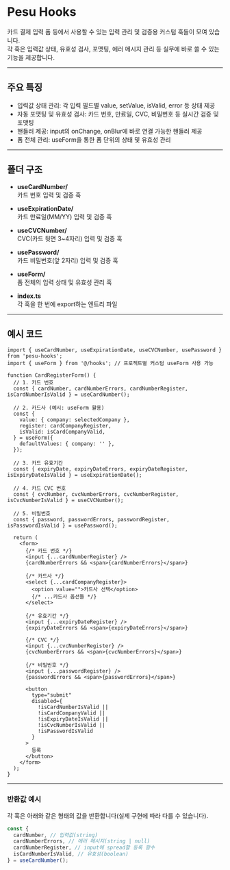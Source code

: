 # Pesu Hooks

카드 결제 입력 폼 등에서 사용할 수 있는 입력 관리 및 검증용 커스텀 훅들이 모여 있습니다.  
각 훅은 입력값 상태, 유효성 검사, 포맷팅, 에러 메시지 관리 등 실무에 바로 쓸 수 있는 기능을 제공합니다.

---

## 주요 특징

- 입력값 상태 관리: 각 입력 필드별 value, setValue, isValid, error 등 상태 제공
- 자동 포맷팅 및 유효성 검사: 카드 번호, 만료일, CVC, 비밀번호 등 실시간 검증 및 포맷팅
- 핸들러 제공: input의 onChange, onBlur에 바로 연결 가능한 핸들러 제공
- 폼 전체 관리: useForm을 통한 폼 단위의 상태 및 유효성 관리

---

## 폴더 구조

- **useCardNumber/**  
  카드 번호 입력 및 검증 훅

- **useExpirationDate/**  
  카드 만료일(MM/YY) 입력 및 검증 훅

- **useCVCNumber/**  
  CVC(카드 뒷면 3~4자리) 입력 및 검증 훅

- **usePassword/**  
  카드 비밀번호(앞 2자리) 입력 및 검증 훅

- **useForm/**  
  폼 전체의 입력 상태 및 유효성 관리 훅

- **index.ts**  
  각 훅을 한 번에 export하는 엔트리 파일

---

## 예시 코드

```tsx
import { useCardNumber, useExpirationDate, useCVCNumber, usePassword } from 'pesu-hooks';
import { useForm } from '@/hooks'; // 프로젝트별 커스텀 useForm 사용 가능

function CardRegisterForm() {
  // 1. 카드 번호
  const { cardNumber, cardNumberErrors, cardNumberRegister, isCardNumberIsValid } = useCardNumber();

  // 2. 카드사 (예시: useForm 활용)
  const {
    value: { company: selectedCompany },
    register: cardCompanyRegister,
    isValid: isCardCompanyValid,
  } = useForm({
    defaultValues: { company: '' },
  });

  // 3. 카드 유효기간
  const { expiryDate, expiryDateErrors, expiryDateRegister, isExpiryDateIsValid } = useExpirationDate();

  // 4. 카드 CVC 번호
  const { cvcNumber, cvcNumberErrors, cvcNumberRegister, isCvcNumberIsValid } = useCVCNumber();

  // 5. 비밀번호
  const { password, passwordErrors, passwordRegister, isPasswordIsValid } = usePassword();

  return (
    <form>
      {/* 카드 번호 */}
      <input {...cardNumberRegister} />
      {cardNumberErrors && <span>{cardNumberErrors}</span>}

      {/* 카드사 */}
      <select {...cardCompanyRegister}>
        <option value="">카드사 선택</option>
        {/* ...카드사 옵션들 */}
      </select>

      {/* 유효기간 */}
      <input {...expiryDateRegister} />
      {expiryDateErrors && <span>{expiryDateErrors}</span>}

      {/* CVC */}
      <input {...cvcNumberRegister} />
      {cvcNumberErrors && <span>{cvcNumberErrors}</span>}

      {/* 비밀번호 */}
      <input {...passwordRegister} />
      {passwordErrors && <span>{passwordErrors}</span>}

      <button
        type="submit"
        disabled={
          !isCardNumberIsValid ||
          !isCardCompanyValid ||
          !isExpiryDateIsValid ||
          !isCvcNumberIsValid ||
          !isPasswordIsValid
        }
      >
        등록
      </button>
    </form>
  );
}
```

---

### 반환값 예시

각 훅은 아래와 같은 형태의 값을 반환합니다(실제 구현에 따라 다를 수 있습니다).

```typescript
const {
  cardNumber, // 입력값(string)
  cardNumberErrors, // 에러 메시지(string | null)
  cardNumberRegister, // input에 spread할 등록 함수
  isCardNumberIsValid, // 유효성(boolean)
} = useCardNumber();
```
